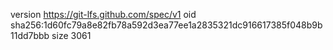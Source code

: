 version https://git-lfs.github.com/spec/v1
oid sha256:1d60fc79a8e82fb78a592d3ea77ee1a2835321dc916617385f048b9b11dd7bbb
size 3061
